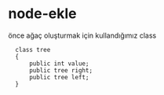 # node-ekle

önce ağaç oluşturmak için kullandığımız class
```
  class tree
  {
      public int value;
      public tree right;
      public tree left;
  }
```
